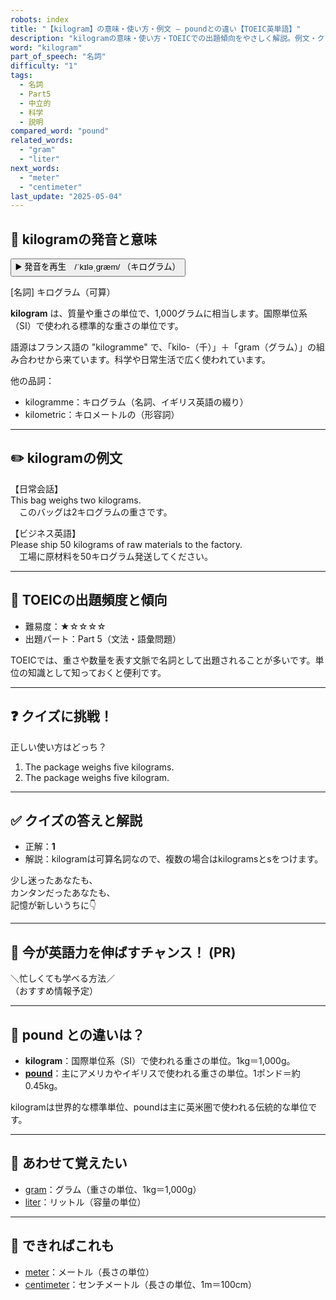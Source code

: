 ```yaml
---
robots: index
title: "【kilogram】の意味・使い方・例文 ― poundとの違い【TOEIC英単語】"
description: "kilogramの意味・使い方・TOEICでの出題傾向をやさしく解説。例文・クイズ付きでpoundとの違いもわかりやすく学べます。"
word: "kilogram"
part_of_speech: "名詞"
difficulty: "1"
tags:
  - 名詞
  - Part5
  - 中立的
  - 科学
  - 説明
compared_word: "pound"
related_words:
  - "gram"
  - "liter"
next_words:
  - "meter"
  - "centimeter"
last_update: "2025-05-04"
---
```


## 🔰 kilogramの発音と意味

<button class="play-audio" onclick="playTTS('kilogram')">
  <span class="play-audio-main">
    ▶️ 発音を再生　/ˈkɪləˌɡræm/
  </span>
  <span class="play-audio-sub">
    （キログラム）
  </span>
</button>

[名詞] キログラム（可算）

**kilogram** は、質量や重さの単位で、1,000グラムに相当します。国際単位系（SI）で使われる標準的な重さの単位です。

語源はフランス語の "kilogramme" で、「kilo-（千）」＋「gram（グラム）」の組み合わせから来ています。科学や日常生活で広く使われています。

他の品詞：  
- kilogramme：キログラム（名詞、イギリス英語の綴り）
- kilometric：キロメートルの（形容詞）

---

## ✏️ kilogramの例文

【日常会話】  
This bag weighs two kilograms.  
　このバッグは2キログラムの重さです。

【ビジネス英語】  
Please ship 50 kilograms of raw materials to the factory.  
　工場に原材料を50キログラム発送してください。

---

## 🎯 TOEICの出題頻度と傾向

- 難易度：★☆☆☆☆
- 出題パート：Part 5（文法・語彙問題）

TOEICでは、重さや数量を表す文脈で名詞として出題されることが多いです。単位の知識として知っておくと便利です。

---

## ❓ クイズに挑戦！

正しい使い方はどっち？

1. The package weighs five kilograms.  
2. The package weighs five kilogram.

---

## ✅ クイズの答えと解説

- 正解：**1**
- 解説：kilogramは可算名詞なので、複数の場合はkilogramsとsをつけます。

少し迷ったあなたも、  
カンタンだったあなたも、  
記憶が新しいうちに👇️

---

## 🚀 今が英語力を伸ばすチャンス！ (PR)

<div class="info-center">
＼忙しくても学べる方法／<br>  
（おすすめ情報予定）
</div>

---

## 🤔  pound との違いは？

- **kilogram**：国際単位系（SI）で使われる重さの単位。1kg＝1,000g。
- **[pound](/word/pound/)**：主にアメリカやイギリスで使われる重さの単位。1ポンド＝約0.45kg。

kilogramは世界的な標準単位、poundは主に英米圏で使われる伝統的な単位です。

---

## 🧩 あわせて覚えたい

- [gram](/word/gram/)：グラム（重さの単位、1kg＝1,000g）
- [liter](/word/liter/)：リットル（容量の単位）

---

## 📖 できればこれも

- [meter](/word/meter/)：メートル（長さの単位）
- [centimeter](/word/centimeter/)：センチメートル（長さの単位、1m＝100cm）

<!-- cvid: aid45_bid30 -->
